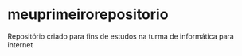 # meuprimeirorepositorio
Repositório criado para fins de estudos na turma de informática para internet 
